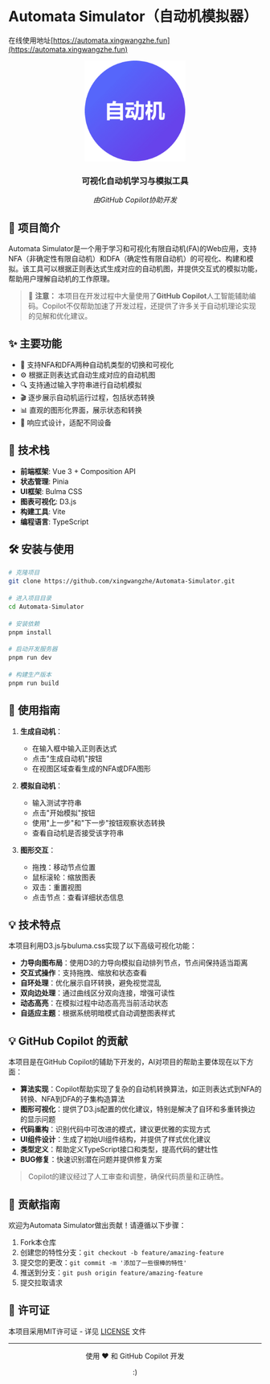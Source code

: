 # Automata Simulator（自动机模拟器）

在线使用地址[https://automata.xingwangzhe.fun](https://automata.xingwangzhe.fun)

<div align="center">
  <img src="./public/icon-512.png" alt="自动机模拟器Logo" width="200" />
  <h3>可视化自动机学习与模拟工具</h3>
  <p>
    <em>由GitHub Copilot协助开发</em>
  </p>
</div>

## 📝 项目简介

Automata Simulator是一个用于学习和可视化有限自动机(FA)的Web应用，支持NFA（非确定性有限自动机）和DFA（确定性有限自动机）的可视化、构建和模拟。该工具可以根据正则表达式生成对应的自动机图，并提供交互式的模拟功能，帮助用户理解自动机的工作原理。

> 🤖 **注意：** 本项目在开发过程中大量使用了**GitHub Copilot**人工智能辅助编码。Copilot不仅帮助加速了开发过程，还提供了许多关于自动机理论实现的见解和优化建议。

## ✨ 主要功能

- 🔄 支持NFA和DFA两种自动机类型的切换和可视化
- ⚙️ 根据正则表达式自动生成对应的自动机图
- 🔍 支持通过输入字符串进行自动机模拟
- 🎬 逐步展示自动机运行过程，包括状态转换
- 📊 直观的图形化界面，展示状态和转换
- 📱 响应式设计，适配不同设备

## 🚀 技术栈

- **前端框架**: Vue 3 + Composition API
- **状态管理**: Pinia
- **UI框架**: Bulma CSS
- **图表可视化**: D3.js
- **构建工具**: Vite
- **编程语言**: TypeScript

## 🛠️ 安装与使用

```bash
# 克隆项目
git clone https://github.com/xingwangzhe/Automata-Simulator.git

# 进入项目目录
cd Automata-Simulator

# 安装依赖
pnpm install

# 启动开发服务器
pnpm run dev

# 构建生产版本
pnpm run build
```

## 📖 使用指南

1. **生成自动机**：

   - 在输入框中输入正则表达式
   - 点击"生成自动机"按钮
   - 在视图区域查看生成的NFA或DFA图形

2. **模拟自动机**：

   - 输入测试字符串
   - 点击"开始模拟"按钮
   - 使用"上一步"和"下一步"按钮观察状态转换
   - 查看自动机是否接受该字符串

3. **图形交互**：
   - 拖拽：移动节点位置
   - 鼠标滚轮：缩放图表
   - 双击：重置视图
   - 点击节点：查看详细状态信息

## 💡 技术特点

本项目利用D3.js与buluma.css实现了以下高级可视化功能：

- **力导向图布局**：使用D3的力导向模拟自动排列节点，节点间保持适当距离
- **交互式操作**：支持拖拽、缩放和状态查看
- **自环处理**：优化展示自环转换，避免视觉混乱
- **双向边处理**：通过曲线区分双向连接，增强可读性
- **动态高亮**：在模拟过程中动态高亮当前活动状态
- **自适应主题**：根据系统明暗模式自动调整图表样式

## 💡 GitHub Copilot 的贡献

本项目是在GitHub Copilot的辅助下开发的，AI对项目的帮助主要体现在以下方面：

- **算法实现**：Copilot帮助实现了复杂的自动机转换算法，如正则表达式到NFA的转换、NFA到DFA的子集构造算法
- **图形可视化**：提供了D3.js配置的优化建议，特别是解决了自环和多重转换边的显示问题
- **代码重构**：识别代码中可改进的模式，建议更优雅的实现方式
- **UI组件设计**：生成了初始UI组件结构，并提供了样式优化建议
- **类型定义**：帮助定义TypeScript接口和类型，提高代码的健壮性
- **BUG修复**：快速识别潜在问题并提供修复方案

> Copilot的建议经过了人工审查和调整，确保代码质量和正确性。

## 🤝 贡献指南

欢迎为Automata Simulator做出贡献！请遵循以下步骤：

1. Fork本仓库
2. 创建您的特性分支：`git checkout -b feature/amazing-feature`
3. 提交您的更改：`git commit -m '添加了一些很棒的特性'`
4. 推送到分支：`git push origin feature/amazing-feature`
5. 提交拉取请求

## 📜 许可证

本项目采用MIT许可证 - 详见 [LICENSE](LICENSE) 文件

---

<div align="center">
  <p>使用 ❤️ 和 GitHub Copilot 开发</p>
  :)
</div>
